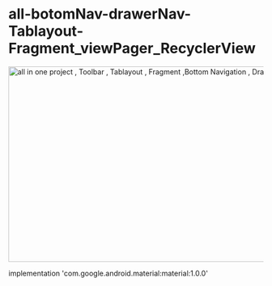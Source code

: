 # all-botomNav-drawerNav-Tablayout-Fragment_viewPager_RecyclerView

<img class="alignnone size-medium wp-image-701" src="https://yadamde.com/wp-content/uploads/2019/10/all-800x387.jpg" alt="all in one project , Toolbar , Tablayout , Fragment ,Bottom Navigation , Drawer Layout " width="800" height="387" />

implementation 'com.google.android.material:material:1.0.0'
